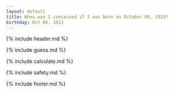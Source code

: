 ```yaml
---
layout: default
title: When was I conceived if I was born on October 09, 1913?
birthday: Oct 09, 1913
---
```


{% include header.md %}

{% include guess.md %}

{% include calculate.md %}

{% include safety.md %}

{% include footer.md %}



